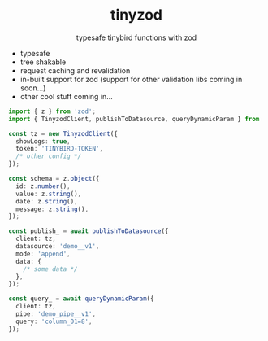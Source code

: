<div align="center">
    <h1 align="center">tinyzod</h1>
    <p align="center">typesafe tinybird functions with zod</p>
</div>

- typesafe
- tree shakable
- request caching and revalidation
- in-built support for zod (support for other validation libs coming in soon...)
- other cool stuff coming in...

```ts
import { z } from 'zod';
import { TinyzodClient, publishToDatasource, queryDynamicParam } from 'tinyzod';

const tz = new TinyzodClient({
  showLogs: true,
  token: 'TINYBIRD-TOKEN',
  /* other config */
});

const schema = z.object({
  id: z.number(),
  value: z.string(),
  date: z.string(),
  message: z.string(),
});

const publish_ = await publishToDatasource({
  client: tz,
  datasource: 'demo__v1',
  mode: 'append',
  data: {
    /* some data */
  },
});

const query_ = await queryDynamicParam({
  client: tz,
  pipe: 'demo_pipe__v1',
  query: 'column_01=8',
});
```
